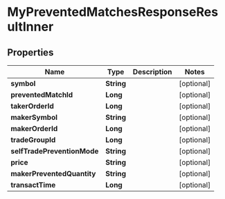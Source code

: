

# MyPreventedMatchesResponseResultInner


## Properties

| Name | Type | Description | Notes |
|------------ | ------------- | ------------- | -------------|
|**symbol** | **String** |  |  [optional] |
|**preventedMatchId** | **Long** |  |  [optional] |
|**takerOrderId** | **Long** |  |  [optional] |
|**makerSymbol** | **String** |  |  [optional] |
|**makerOrderId** | **Long** |  |  [optional] |
|**tradeGroupId** | **Long** |  |  [optional] |
|**selfTradePreventionMode** | **String** |  |  [optional] |
|**price** | **String** |  |  [optional] |
|**makerPreventedQuantity** | **String** |  |  [optional] |
|**transactTime** | **Long** |  |  [optional] |



